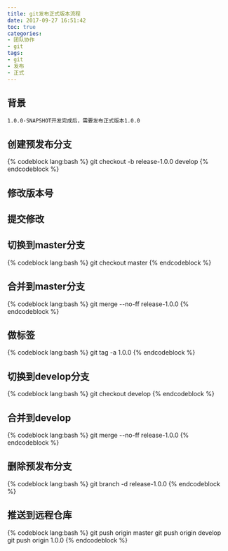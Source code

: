 ```yaml
---
title: git发布正式版本流程
date: 2017-09-27 16:51:42
toc: true
categories:
- 团队协作
- git
tags:
- git
- 发布
- 正式
---
```


## 背景

```
1.0.0-SNAPSHOT开发完成后，需要发布正式版本1.0.0
```

## 创建预发布分支

{% codeblock lang:bash %}
git checkout -b release-1.0.0 develop
{% endcodeblock %}

## 修改版本号

## 提交修改

## 切换到master分支

{% codeblock lang:bash %}
git checkout master
{% endcodeblock %}

<!-- more -->

## 合并到master分支

{% codeblock lang:bash %}
git merge --no-ff release-1.0.0
{% endcodeblock %}

## 做标签

{% codeblock lang:bash %}
git tag -a 1.0.0
{% endcodeblock %}

## 切换到develop分支

{% codeblock lang:bash %}
git checkout develop
{% endcodeblock %}

## 合并到develop

{% codeblock lang:bash %}
git merge --no-ff release-1.0.0
{% endcodeblock %}

## 删除预发布分支

{% codeblock lang:bash %}
git branch -d release-1.0.0
{% endcodeblock %}

## 推送到远程仓库

{% codeblock lang:bash %}
git push origin master
git push origin develop
git push origin 1.0.0
{% endcodeblock %}